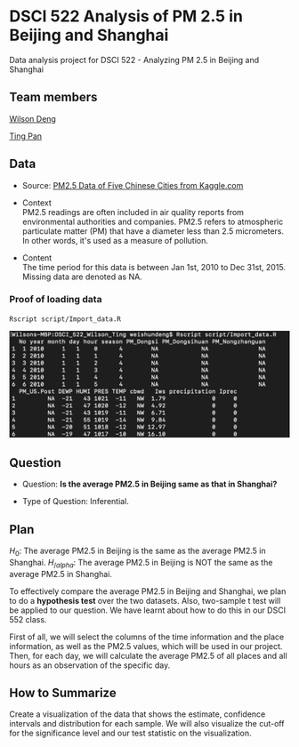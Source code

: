# DSCI 522 Analysis of PM 2.5 in Beijing and Shanghai
Data analysis project for DSCI 522 - Analyzing PM 2.5 in Beijing and Shanghai 

## Team members

[Wilson Deng](https://github.com/xiaoweideng)

[Ting Pan](https://github.com/panntingg)


## Data
- Source: [PM2.5 Data of Five Chinese Cities from Kaggle.com](https://www.kaggle.com/uciml/pm25-data-for-five-chinese-cities)

- Context
<br> PM2.5 readings are often included in air quality reports from environmental authorities and companies. PM2.5 refers to atmospheric particulate matter (PM) that have a diameter less than 2.5 micrometers. In other words, it's used as a measure of pollution. 

- Content
<br> The time period for this data is between Jan 1st, 2010 to Dec 31st, 2015. Missing data are denoted as NA. 

### Proof of loading data

```
Rscript script/Import_data.R
```

![](./img/screenshot_import_data.png)

## Question

- Question: **Is the average PM2.5 in Beijing same as that in Shanghai?**

- Type of Question: Inferential.

## Plan


$H_0$: The average PM2.5 in Beijing is the same as the average PM2.5 in Shanghai.
$H_{/alpha}$: The average PM2.5 in Beijing is NOT the same as the average PM2.5 in Shanghai.

To effectively compare the average PM2.5 in Beijing and Shanghai, we plan to do a **hypothesis test** over the two datasets. Also, two-sample t test will be applied to our question. We have learnt about how to do this in our DSCI 552 class.

First of all, we will select the columns of the time information and the place information, as well as the PM2.5 values, which will be used in our project. Then, for each day, we will calculate the average PM2.5 of all places and all hours as an observation of the specific day. 

## How to Summarize

Create a visualization of the data that shows the estimate, confidence intervals and distribution for each sample. We will also visualize the cut-off for the significance level and our test statistic on the visualization.
